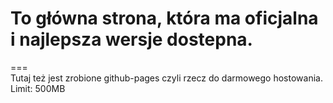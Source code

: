 # To główna strona, która ma oficjalna i najlepsza wersje dostepna.  
===  
Tutaj też jest zrobione github-pages czyli rzecz do darmowego hostowania.
Limit: 500MB 

